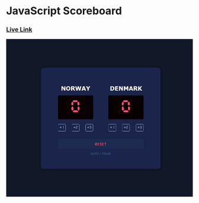 # JavaScript Scoreboard
### [Live Link](https://soccer-scoreboard.netlify.app/)

![My Image](Screenshot_2.png)
